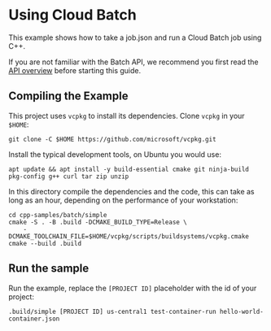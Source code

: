 # Using Cloud Batch
 
This example shows how to take a job.json and run a Cloud Batch job using C++.

If you are not familiar with the Batch API, we recommend you
first read the [API overview] before starting this guide.

## Compiling the Example

This project uses `vcpkg` to install its dependencies. Clone `vcpkg` in your
`$HOME`:

```shell
git clone -C $HOME https://github.com/microsoft/vcpkg.git
```

Install the typical development tools, on Ubuntu you would use:

```shell
apt update && apt install -y build-essential cmake git ninja-build pkg-config g++ curl tar zip unzip
```

In this directory compile the dependencies and the code, this can take as long
as an hour, depending on the performance of your workstation:

```shell
cd cpp-samples/batch/simple
cmake -S . -B .build -DCMAKE_BUILD_TYPE=Release \
    -DCMAKE_TOOLCHAIN_FILE=$HOME/vcpkg/scripts/buildsystems/vcpkg.cmake
cmake --build .build
```

## Run the sample

Run the example, replace the `[PROJECT ID]` placeholder with the id of your
project:

```shell
.build/simple [PROJECT ID] us-central1 test-container-run hello-world-container.json
```

[api overview]: https://cloud.google.com/batch/docs
[install-sdk]: https://cloud.google.com/sdk/docs/install-sdk
